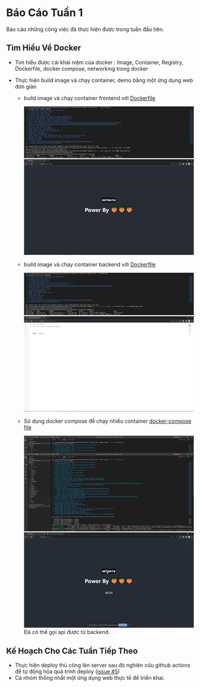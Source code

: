 # Báo Cáo Tuần 1

Báo cáo những công việc đã thực hiện được trong tuần đầu tiên.

## Tìm Hiểu Về Docker

- Tìm hiểu được cái khái niệm của docker : Image, Container, Registry, Dockerfile, docker compose, networking trong docker

- Thực hiện build image và chạy container, demo bằng một ứng dụng web đơn giản

  - build image và chạy container frontend với [Dockerfile](../frontend/Dockerfile)

    ![Image](images/front-end-build-run.png)
    ![Image](images/front-end-result.png)

  - build image và chạy container backend với [Dockerfile](../backend/Dockerfile)

    ![Image](images/backend-build-run.png)
    ![Image](images/backend-result.png)

  - Sử dụng docker compose để chạy nhiều container [docker-compose file](../docker-compose.yml)

    ![Alt text](images/compose-up.png)
    ![Alt text](images/compose-result.gif)
    Đã có thể gọi api được từ backend.

## Kế Hoạch Cho Các Tuần Tiếp Theo

- Thực hiện deploy thủ công lên server sau đó nghiên cứu github actions để tự động hóa quá trình deploy ([issue #5](https://github.com/quanduongduc/se2022-15.3/issues/5))
- Cả nhóm thống nhất một ứng dụng web thực tế để triển khai.
